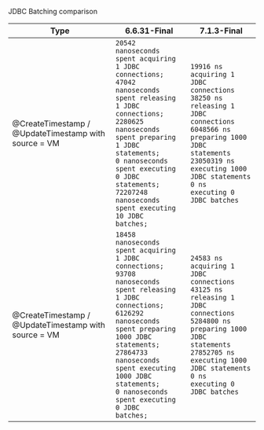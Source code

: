 JDBC Batching comparison

| Type                                                 | 6.6.31-Final                                                                                                                                                                                                                                                                                                | 7.1.3-Final                                                                                                                                                                                                                 |
|------------------------------------------------------|-------------------------------------------------------------------------------------------------------------------------------------------------------------------------------------------------------------------------------------------------------------------------------------------------------------|-----------------------------------------------------------------------------------------------------------------------------------------------------------------------------------------------------------------------------|
| @CreateTimestamp / @UpdateTimestamp with source = VM | <code>20542 nanoseconds spent acquiring 1 JDBC connections;<br/>47042 nanoseconds spent releasing 1 JDBC connections;<br/>2280625 nanoseconds spent preparing 1 JDBC statements;<br/>0 nanoseconds spent executing 0 JDBC statements;<br/>72207248 nanoseconds spent executing 10 JDBC batches;</code>      | <code>19916 ns acquiring 1 JDBC connections<br/>38250 ns releasing 1 JDBC connections<br/>6048566 ns preparing 1000 JDBC statements<br/>23050319 ns executing 1000 JDBC statements<br/>0 ns executing 0 JDBC batches</code> |
| @CreateTimestamp / @UpdateTimestamp with source = VM | <code>18458 nanoseconds spent acquiring 1 JDBC connections;<br/>93708 nanoseconds spent releasing 1 JDBC connections;<br/>6126292 nanoseconds spent preparing 1000 JDBC statements;<br/>27864733 nanoseconds spent executing 1000 JDBC statements;<br/>0 nanoseconds spent executing 0 JDBC batches;</code> | <code>24583 ns acquiring 1 JDBC connections<br/>43125 ns releasing 1 JDBC connections<br/>5284800 ns preparing 1000 JDBC statements<br/>27852705 ns executing 1000 JDBC statements<br/>0 ns executing 0 JDBC batches</code> |
